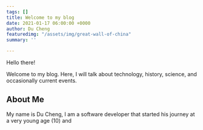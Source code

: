 ```yaml
---
tags: []
title: Welcome to my blog
date: 2021-01-17 06:00:00 +0000
author: Du Cheng
featuredimg: "/assets/img/great-wall-of-china"
summary: ''

---
```

Hello there!

Welcome to my blog. Here, I will talk about technology, history, science, and occasionally current events.

## About Me

My name is Du Cheng, I am a software developer that started his journey at a very young age (10) and 